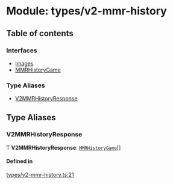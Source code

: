# Module: types/v2-mmr-history

## Table of contents

### Interfaces

- [Images](../interfaces/types_v2_mmr_history.Images.md)
- [MMRHistoryGame](../interfaces/types_v2_mmr_history.MMRHistoryGame.md)

### Type Aliases

- [V2MMRHistoryResponse](types_v2_mmr_history.md#v2mmrhistoryresponse)

## Type Aliases

### V2MMRHistoryResponse

Ƭ **V2MMRHistoryResponse**: [`MMRHistoryGame`](../interfaces/types_v2_mmr_history.MMRHistoryGame.md)[]

#### Defined in

[types/v2-mmr-history.ts:21](https://github.com/jameslinimk/unofficial-valorant-api/blob/e0f8f42/package/src/types/v2-mmr-history.ts#L21)
